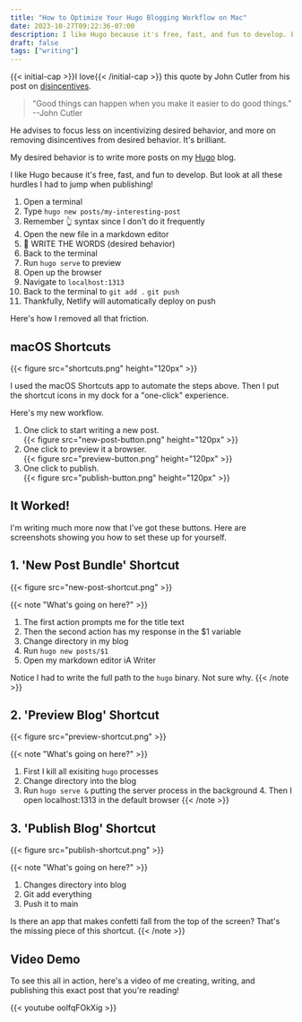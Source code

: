 ```yaml
---
title: "How to Optimize Your Hugo Blogging Workflow on Mac"
date: 2023-10-27T09:22:36-07:00
description: I like Hugo because it's free, fast, and fun to develop. But look at all these hurdles I had to jump when publishing!
draft: false
tags: ["writing"]
---
```


{{< initial-cap >}}I love{{< /initial-cap >}} this quote by John Cutler from his post on [disincentives](https://cutlefish.substack.com/p/tbm-3752-disincentives).

> "Good things can happen when you make it easier to do good things." --John Cutler

He advises to focus less on incentivizing desired behavior, and more on removing disincentives from desired behavior. It's brilliant.

My desired behavior is to write more posts on my [Hugo](https://gohugo.io/) blog.

I like Hugo because it's free, fast, and fun to develop. But look at all these hurdles I had to jump when publishing!

1. Open a terminal
2. Type `hugo new posts/my-interesting-post`
3. Remember 👆 syntax since I don't do it frequently
4. Open the new file in a markdown editor
5. 🌟 WRITE THE WORDS (desired behavior)
6. Back to the terminal
7. Run `hugo serve` to preview
8. Open up the browser
9. Navigate to `localhost:1313`
10. Back to the terminal to `git add .` `git push`
11. Thankfully, Netlify will automatically deploy on push

Here's how I removed all that friction.

## macOS Shortcuts

{{< figure src="shortcuts.png" height="120px" >}}

I used the macOS Shortcuts app to automate the steps above. Then I put the shortcut icons in my dock for a "one-click" experience.

Here's my new workflow.

1. One click to start writing a new post.\
   {{< figure src="new-post-button.png" height="120px" >}}
2. One click to preview it a browser.\
   {{< figure src="preview-button.png" height="120px" >}}
3. One click to publish.\
   {{< figure src="publish-button.png" height="120px" >}}

## It Worked!

I'm writing much more now that I've got these buttons. Here are screenshots showing you how to set these up for yourself.

## 1. 'New Post Bundle' Shortcut

{{< figure src="new-post-shortcut.png" >}}

{{< note "What's going on here?" >}}

1. The first action prompts me for the title text
1. Then the second action has my response in the $1 variable
1. Change directory in my blog
1. Run `hugo new posts/$1`
1. Open my markdown editor iA Writer

Notice I had to write the full path to the `hugo` binary. Not sure why.
{{< /note >}}

## 2. 'Preview Blog' Shortcut

{{< figure src="preview-shortcut.png" >}}

{{< note "What's going on here?" >}}

1. First I kill all exisiting `hugo` processes
2. Change directory into the blog
3. Run `hugo serve &` putting the server process in the background 4. Then I open localhost:1313 in the default browser
   {{< /note >}}

## 3. 'Publish Blog' Shortcut

{{< figure src="publish-shortcut.png" >}}

{{< note "What's going on here?" >}}

1. Changes directory into blog
2. Git add everything
3. Push it to main

Is there an app that makes confetti fall from the top of the screen? That's the missing piece of this shortcut.
{{< /note >}}

## Video Demo

To see this all in action, here's a video of me creating, writing, and publishing this exact post that you're reading!

{{< youtube oolfqFOkXig >}}
